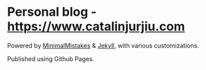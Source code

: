# Personal blog - https://www.catalinjurjiu.com

Powered by [MinimalMistakes](https://github.com/mmistakes/minimal-mistakes/) & [Jekyll](https://jekyllrb.com/), with various customizations.

Published using Github Pages. 